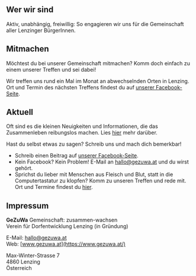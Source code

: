 <!---
# GeZuWa - Gemeinschaft: zusammen-wachsen

Der Verein **GeZuWa** ist der Zusammenschluss von Menschen für ein liebenswertes Leben in [Lenzing](https://de.wikipedia.org/wiki/Lenzing).
--->

## Wer wir sind

Aktiv, unabhängig, freiwillig: So engagieren wir uns für die Gemeinschaft aller Lenzinger BürgerInnen.

## Mitmachen

Möchtest du bei unserer Gemeinschaft mitmachen? Komm doch einfach zu einem unserer Treffen und sei dabei! 

Wir treffen uns rund ein Mal im Monat an abwechselnden Orten in Lenzing. Ort und Termin des nächsten Treffens findest du auf [unserer Facebook-Seite](https://www.facebook.com/pg/gezuwa/events/).

## Aktuell

Oft sind es die kleinen Neuigkeiten und Informationen, die das Zusammenleben reibungslos machen. Lies [hier](https://www.facebook.com/pg/gezuwa/) mehr darüber.

Hast du selbst etwas zu sagen? Schreib uns und mach dich bemerkbar!

- Schreib einen Beitrag auf [unserer Facebook-Seite](https://www.facebook.com/pg/gezuwa/). 
- Kein Facebook? Kein Problem! E-Mail an [hallo@gezuwa.at](mailto:hallo@gezuwa.at) und du wirst gehört.
- Sprichst du lieber mit Menschen aus Fleisch und Blut, statt in die Computertastatur zu klopfen? Komm zu unseren Treffen und rede mit. Ort und Termine findest du [hier](https://www.facebook.com/pg/gezuwa/events/). 

## Impressum

**GeZuWa** Gemeinschaft: zusammen-wachsen  
Verein für Dorfentwicklung Lenzing (in Gründung)  

E-Mail: [hallo@gezuwa.at](mailto:hallo@gezuwa.at)  
Web: [www.gezuwa.at](https://www.gezuwa.at/)   

Max-Winter-Strasse 7  
4860 Lenzing  
Österreich

